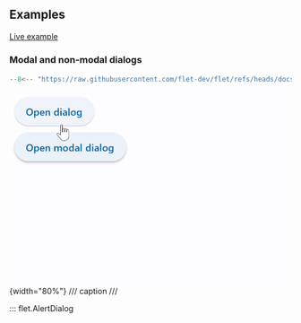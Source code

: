 ## Examples

[Live example](https://flet-controls-gallery.fly.dev/dialogs/alertdialog)

### Modal and non-modal dialogs

```python
--8<-- "https://raw.githubusercontent.com/flet-dev/flet/refs/heads/docs/sdk/python/examples/controls/alert-dialog/modal-and-non-modal.py"
```

![modal-and-non-modal](https://raw.githubusercontent.com/flet-dev/flet/docs/sdk/python/examples/controls/alert-dialog/media/modal-and-non-modal.gif){width="80%"}
/// caption
///

::: flet.AlertDialog

